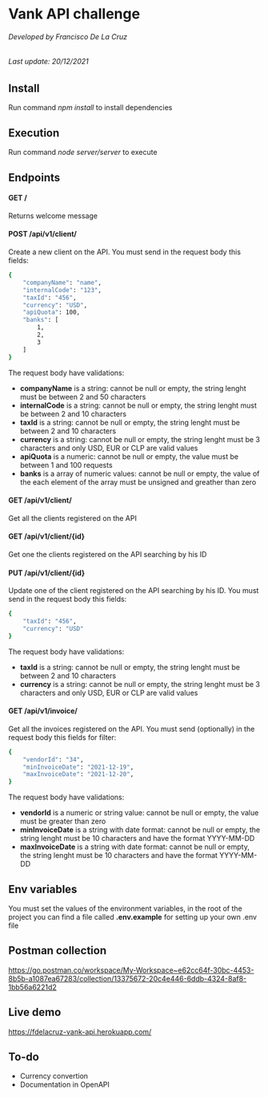 # Vank API challenge

###### Developed by Francisco De La Cruz
###### Last update: 20/12/2021

## Install

Run command _npm install_ to install dependencies

## Execution

Run command _node server/server_ to execute

## Endpoints

#### GET /
Returns welcome message

#### POST /api/v1/client/
Create a new client on the API. You must send in the request body this fields:
```sh
{
    "companyName": "name",
    "internalCode": "123",
    "taxId": "456",
    "currency": "USD",
    "apiQuota": 100,
    "banks": [
        1,
        2,
        3
    ]
}
```

The request body have validations:
- **companyName** is a string: cannot be null or empty, the string lenght must be between 2 and 50 characters
- **internalCode** is a string: cannot be null or empty, the string lenght must be between 2 and 10 characters
- **taxId** is a string: cannot be null or empty, the string lenght must be between 2 and 10 characters
- **currency** is a string: cannot be null or empty, the string lenght must be 3 characters and only USD, EUR or CLP are valid values
- **apiQuota** is a numeric: cannot be null or empty, the value must be between 1 and 100 requests
- **banks** is a array of numeric values: cannot be null or empty, the value of the each element of the array must be unsigned and greather than zero


#### GET /api/v1/client/
Get all the clients registered on the API

#### GET /api/v1/client/{id}
Get one the clients registered on the API searching by his ID

#### PUT /api/v1/client/{id}
Update one of the client registered on the API searching by his ID. You must send in the request body this fields:
```sh
{
    "taxId": "456",
    "currency": "USD"
}
```

The request body have validations:
- **taxId** is a string: cannot be null or empty, the string lenght must be between 2 and 10 characters
- **currency** is a string: cannot be null or empty, the string lenght must be 3 characters and only USD, EUR or CLP are valid values

#### GET /api/v1/invoice/
Get all the invoices registered on the API. You must send (optionally) in the request body this fields for filter:
```sh
{
    "vendorId": "34",
    "minInvoiceDate": "2021-12-19",
    "maxInvoiceDate": "2021-12-20",
}
```

The request body have validations:
- **vendorId** is a numeric or string value: cannot be null or empty, the value must be greater than zero
- **minInvoiceDate** is a string with date format: cannot be null or empty, the string lenght must be 10 characters and have the format YYYY-MM-DD
- **maxInvoiceDate** is a string with date format: cannot be null or empty, the string lenght must be 10 characters and have the format YYYY-MM-DD

## Env variables
You must set the values of the environment variables, in the root of the project you can find a file called **.env.example** for setting up your own .env file

## Postman collection
https://go.postman.co/workspace/My-Workspace~e62cc64f-30bc-4453-8b5b-a1087ea67283/collection/13375672-20c4e446-6ddb-4324-8af8-1bb56a6221d2

## Live demo
https://fdelacruz-vank-api.herokuapp.com/

## To-do
- Currency convertion
- Documentation in OpenAPI